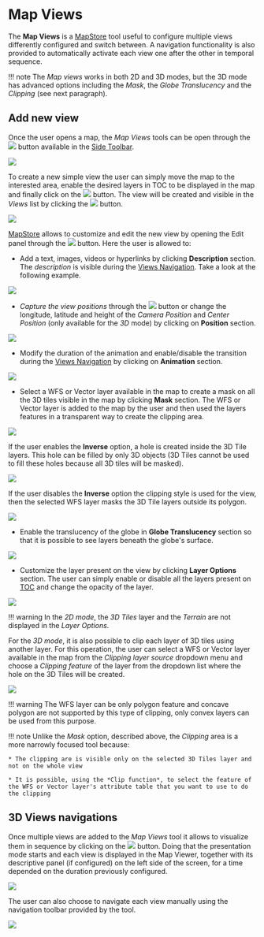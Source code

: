 # Map Views

The **Map Views** is a [MapStore](https://mapstore.geosolutionsgroup.com/mapstore/#/) tool useful to configure multiple views differently configured and switch between. A navigation functionality is also provided to automatically activate each view one after the other in temporal sequence.

!!! note
    The *Map views* works in both 2D and 3D modes, but the 3D mode has advanced options including the *Mask*, the *Globe Translucency* and the *Clipping* (see next paragraph).

## Add new view

Once the user opens a map, the *Map Views* tools can be open through the <img src="../img/button/map-views-button.jpg" class="ms-docbutton" /> button available in the [Side Toolbar](mapstore-toolbars.md#side-toolbar).

<img src="../img/map-views/map-views-panel.jpg" class="ms-docimage"/>

To create a new simple view the user can simply move the map to the interested area, enable the desired layers in TOC to be displayed in the map and finally click on the <img src="../img/button/+++.jpg" class="ms-docbutton" /> button. The view will be created and visible in the *Views* list by clicking the <img src="../img/button/timeline-layers-list-button.jpg" class="ms-docbutton" /> button.

<img src="../img/map-views/add-view.gif" class="ms-docimage"/>

[MapStore](https://mapstore.geosolutionsgroup.com/mapstore/#/) allows to customize and edit the new view by opening the Edit panel through the <img src="../img/button/editing-button.jpg" class="ms-docbutton" /> button. Here the user is allowed to:

* Add a text, images, videos or hyperlinks by clicking **Description** section. The *description* is visible during the [Views Navigation](map-views.md#3d-views-navigations). Take a look at the following example.

<img src="../img/map-views/description.jpg" class="ms-docimage"/>

* *Capture the view positions* through the <img src="../img/button/capture-view-position-button.jpg" class="ms-docbutton" /> button or change the longitude, latitude and height of the *Camera Position* and *Center Position*  (only available for the *3D* mode) by clicking on **Position** section.

<img src="../img/map-views/position.jpg" class="ms-docimage"/>

* Modify the duration of the animation and enable/disable the transition during the [Views Navigation](map-views.md#3d-views-navigations) by clicking on **Animation** section.

<img src="../img/map-views/animation.jpg" class="ms-docimage"/>

* Select a WFS or Vector layer available in the map to create a mask on all the 3D tiles visible in the map by clicking **Mask** section. The WFS or Vector layer is added to the map by the user and then used the layers features in a transparent way to create the clipping area.

<img src="../img/map-views/mask-panel.jpg" class="ms-docimage"/>

If the user enables the **Inverse** option, a hole is created inside the 3D Tile layers. This hole can be filled by only 3D objects (3D Tiles cannot be used to fill these holes because all 3D tiles will be masked).

<img src="../img/map-views/mask-inverse.jpg" class="ms-docimage"/>

If the user disables the **Inverse** option the clipping style is used for the view, then the selected WFS layer masks the 3D Tile layers outside its polygon.

<img src="../img/map-views/mask.jpg" class="ms-docimage"/>

* Enable the translucency of the globe in **Globe Translucency** section so that it is possible to see layers beneath the globe's surface.

<img src="../img/map-views/translucency.jpg" class="ms-docimage"/>

* Customize the layer present on the view by clicking **Layer Options** section. The user can simply enable or disable all the layers present on [TOC](toc.md#table-of-contents) and change the opacity of the layer.

<img src="../img/map-views/layer-options-tool.jpg" class="ms-docimage"/>

!!! warning
    In the *2D mode*, the *3D Tiles* layer and the *Terrain* are not displayed in the *Layer Options*.

For the *3D mode*, it is also possible to clip each layer of 3D tiles using another layer. For this operation, the user can select a WFS or Vector layer available in the map from the *Clipping layer source* dropdown menu and choose a *Clipping feature* of the layer from the dropdown list where the hole on the 3D Tiles will be created.

<img src="../img/map-views/clipping.gif" class="ms-docimage"/>

!!! warning
    The WFS layer can be only polygon feature and concave polygon are not supported by this type of clipping, only convex layers can be used from this purpose.

!!! note
    Unlike the *Mask* option, described above, the *Clipping* area is a more narrowly focused tool because:

    * The clipping are is visible only on the selected 3D Tiles layer and not on the whole view

    * It is possible, using the *Clip function*, to select the feature of the WFS or Vector layer's attribute table that you want to use to do the clipping

## 3D Views navigations

Once multiple views are added to the *Map Views* tool it allows to visualize them in sequence by clicking on the <img src="../img/button/timeline-play-button.jpg" class="ms-docbutton" /> button. Doing that the presentation mode starts and each view is displayed in the Map Viewer, together with its descriptive panel (if configured) on the left side of the screen, for a time depended on the duration previously configured.

<img src="../img/map-views/views-navigation.gif" class="ms-docimage"/>

The user can also choose to navigate each view manually using the navigation toolbar provided by the tool.

<img src="../img/map-views/views-navigation-toolbar.jpg" class="ms-docimage"/>
